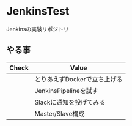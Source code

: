 # JenkinsTest
Jenkinsの実験リポジトリ

## やる事

| Check | Value                        |
| ----- | ---------------------------- |
|       | とりあえずDockerで立ち上げる |
|       | JenkinsPipelineを試す        |
|       | Slackに通知を投げてみる      |
|       | Master/Slave構成             |
